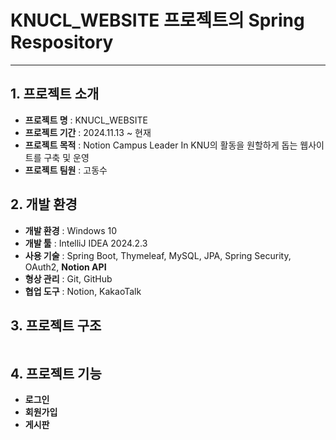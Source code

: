 # KNUCL_WEBSITE 프로젝트의 Spring Respository
---

## 1. 프로젝트 소개

- **프로젝트 명** : KNUCL_WEBSITE
- **프로젝트 기간** : 2024.11.13 ~ 현재
- **프로젝트 목적** : Notion Campus Leader In KNU의 활동을 원할하게 돕는 웹사이트를 구축 및 운영
- **프로젝트 팀원** : 고동수

## 2. 개발 환경

- **개발 환경** : Windows 10
- **개발 툴** : IntelliJ IDEA 2024.2.3
- **사용 기술** : Spring Boot, Thymeleaf, MySQL, JPA, Spring Security, OAuth2, **Notion API**
- **형상 관리** : Git, GitHub
- **협업 도구** : Notion, KakaoTalk

## 3. 프로젝트 구조

```

```

## 4. 프로젝트 기능

- **로그인**
- **회원가입**
- **게시판**
